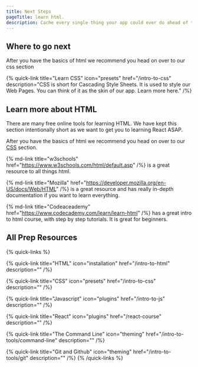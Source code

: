 ```yaml
---
title: Next Steps
pageTitle: learn html.
description: Cache every single thing your app could ever do ahead of time, so your code never even has to run at all.
---
```


## Where to go next


After you have the basics of html we recommend you head on over to our css section

{% quick-link title="Learn CSS" icon="presets" href="/intro-to-css" description="CSS is short for Cascading Style Sheets. It is used to style our Web Pages. You can think of it as the skin of our app. Learn more here." /%}
## Learn more about HTML

There are many free online tools for learning HTML.  We have kept this section intentionally short as we want to get you to learning React ASAP.  

After you have the basics of html we recommend you head on over to our [CSS](/intro-to-css) section.

{% md-link title="w3schools" href="https://www.w3schools.com/html/default.asp" /%} is a great resource to all things html.

{% md-link title="Mozilla" href="https://developer.mozilla.org/en-US/docs/Web/HTML" /%} is a great resource and has really in-depth documentation if you want to learn everything.

{% md-link title="Codeaceademy" href="https://www.codecademy.com/learn/learn-html" /%} has a great intro to html course, with step by step tutorials.  It is great for beginners.










## All Prep Resources

{% quick-links %}

{% quick-link title="HTML" icon="installation" href="/intro-to-html" description="" /%}

{% quick-link title="CSS" icon="presets" href="/intro-to-css" description="" /%}

{% quick-link title="Javascript" icon="plugins" href="/intro-to-js" description="" /%}

{% quick-link title="React" icon="plugins" href="/react-course" description="" /%}


{% quick-link title="The Command Line" icon="theming" href="/intro-to-tools/command-line" description="" /%}

{% quick-link title="Git and Github" icon="theming" href="/intro-to-tools/git" description="" /%}
{% /quick-links %}
